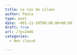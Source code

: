 ```yaml
---
title: Le vin de cilaos
author: Paula
type: post
date: -001-11-30T00:00:00+00:00
draft: true
url: /?p=2446
categories:
  - Non classé

---
```

